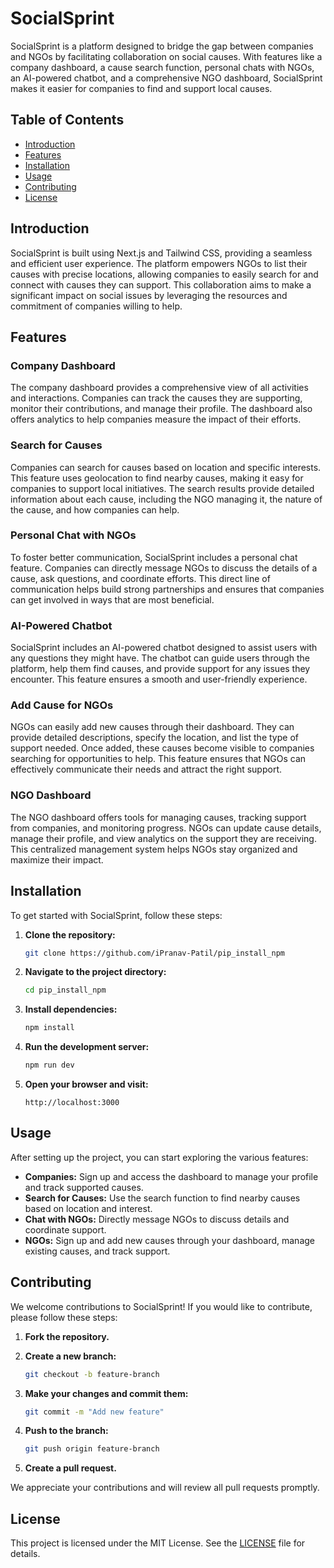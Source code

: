 

# SocialSprint

SocialSprint is a platform designed to bridge the gap between companies and NGOs by facilitating collaboration on social causes. With features like a company dashboard, a cause search function, personal chats with NGOs, an AI-powered chatbot, and a comprehensive NGO dashboard, SocialSprint makes it easier for companies to find and support local causes.

## Table of Contents

- [Introduction](#introduction)
- [Features](#features)
- [Installation](#installation)
- [Usage](#usage)
- [Contributing](#contributing)
- [License](#license)

## Introduction

SocialSprint is built using Next.js and Tailwind CSS, providing a seamless and efficient user experience. The platform empowers NGOs to list their causes with precise locations, allowing companies to easily search for and connect with causes they can support. This collaboration aims to make a significant impact on social issues by leveraging the resources and commitment of companies willing to help.

## Features

### Company Dashboard

The company dashboard provides a comprehensive view of all activities and interactions. Companies can track the causes they are supporting, monitor their contributions, and manage their profile. The dashboard also offers analytics to help companies measure the impact of their efforts.

### Search for Causes

Companies can search for causes based on location and specific interests. This feature uses geolocation to find nearby causes, making it easy for companies to support local initiatives. The search results provide detailed information about each cause, including the NGO managing it, the nature of the cause, and how companies can help.

### Personal Chat with NGOs

To foster better communication, SocialSprint includes a personal chat feature. Companies can directly message NGOs to discuss the details of a cause, ask questions, and coordinate efforts. This direct line of communication helps build strong partnerships and ensures that companies can get involved in ways that are most beneficial.

### AI-Powered Chatbot

SocialSprint includes an AI-powered chatbot designed to assist users with any questions they might have. The chatbot can guide users through the platform, help them find causes, and provide support for any issues they encounter. This feature ensures a smooth and user-friendly experience.

### Add Cause for NGOs

NGOs can easily add new causes through their dashboard. They can provide detailed descriptions, specify the location, and list the type of support needed. Once added, these causes become visible to companies searching for opportunities to help. This feature ensures that NGOs can effectively communicate their needs and attract the right support.

### NGO Dashboard

The NGO dashboard offers tools for managing causes, tracking support from companies, and monitoring progress. NGOs can update cause details, manage their profile, and view analytics on the support they are receiving. This centralized management system helps NGOs stay organized and maximize their impact.

## Installation

To get started with SocialSprint, follow these steps:

1. **Clone the repository:**

   ```bash
   git clone https://github.com/iPranav-Patil/pip_install_npm
   ```

2. **Navigate to the project directory:**

   ```bash
   cd pip_install_npm
   ```

3. **Install dependencies:**

   ```bash
   npm install
   ```

4. **Run the development server:**

   ```bash
   npm run dev
   ```

5. **Open your browser and visit:**

   ```
   http://localhost:3000
   ```

## Usage

After setting up the project, you can start exploring the various features:

- **Companies:** Sign up and access the dashboard to manage your profile and track supported causes.
- **Search for Causes:** Use the search function to find nearby causes based on location and interest.
- **Chat with NGOs:** Directly message NGOs to discuss details and coordinate support.
- **NGOs:** Sign up and add new causes through your dashboard, manage existing causes, and track support.

## Contributing

We welcome contributions to SocialSprint! If you would like to contribute, please follow these steps:

1. **Fork the repository.**
2. **Create a new branch:**

   ```bash
   git checkout -b feature-branch
   ```

3. **Make your changes and commit them:**

   ```bash
   git commit -m "Add new feature"
   ```

4. **Push to the branch:**

   ```bash
   git push origin feature-branch
   ```

5. **Create a pull request.**

We appreciate your contributions and will review all pull requests promptly.

## License

This project is licensed under the MIT License. See the [LICENSE](LICENSE) file for details.

